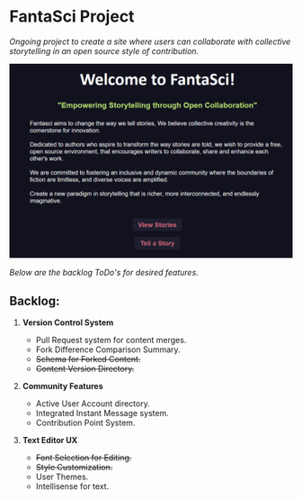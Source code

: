 # FantaSci Project

*Ongoing project to create a site where users can collaborate with collective storytelling in an open source style of contribution.*

![Mission Statement](main.png)

*Below are the backlog ToDo's for desired features.*


## Backlog:
1) __Version Control System__
	- Pull Request system for content merges.
	- Fork Difference Comparison Summary.
	- ~~Schema for Forked Content.~~
	- ~~Content Version Directory.~~

2) __Community Features__
	- Active User Account directory.
	- Integrated Instant Message system.
	- Contribution Point System.

3) __Text Editor UX__
	- ~~Font Selection for Editing.~~
	- ~~Style Customization.~~
	- User Themes.
	- Intellisense for text.
